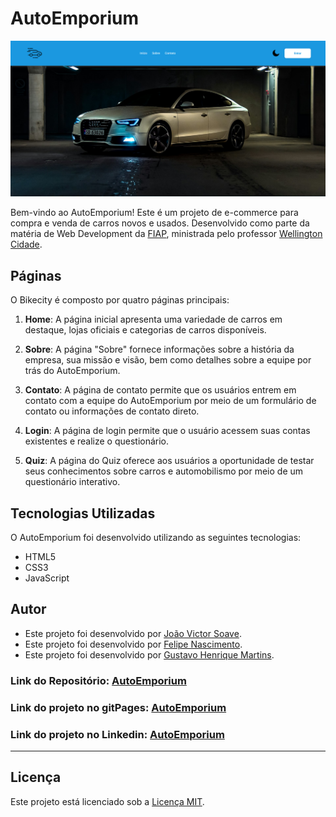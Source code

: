 # AutoEmporium
<img src='src/assets/Captura de tela 2024-05-16 182832.png'>

Bem-vindo ao AutoEmporium! Este é um projeto de e-commerce para compra e venda de carros novos e usados. Desenvolvido como parte da matéria de Web Development da [FIAP](https://www.fiap.com.br/), ministrada pelo professor [Wellington Cidade](https://www.linkedin.com/in/wellingtoncidade/).

## Páginas

O Bikecity é composto por quatro páginas principais:

1. **Home**: A página inicial apresenta uma variedade de carros em destaque, lojas oficiais e categorias de carros disponíveis.

2. **Sobre**: A página "Sobre" fornece informações sobre a história da empresa, sua missão e visão, bem como detalhes sobre a equipe por trás do AutoEmporium.

3. **Contato**: A página de contato permite que os usuários entrem em contato com a equipe do AutoEmporium por meio de um formulário de contato ou informações de contato direto.

4. **Login**: A página de login permite que o usuário acessem suas contas existentes e realize o questionário.

5. **Quiz**: A página do Quiz oferece aos usuários a oportunidade de testar seus conhecimentos sobre carros e automobilismo por meio de um questionário interativo.

## Tecnologias Utilizadas

O AutoEmporium foi desenvolvido utilizando as seguintes tecnologias:

- HTML5
- CSS3
- JavaScript

## Autor

- Este projeto foi desenvolvido por [João Victor Soave](https://github.com/siigAprendiz).
- Este projeto foi desenvolvido por [Felipe Nascimento](https://github.com/felipe3103).
- Este projeto foi desenvolvido por [Gustavo Henrique Martins](https://github.com/gustavo190805).

### Link do Repositório: [AutoEmporium](https://github.com/siigAprendiz/CP03-WebDev-AutoEmporium)
### Link do projeto no gitPages: [AutoEmporium]()
### Link do projeto no Linkedin: [AutoEmporium]()

---

## Licença

Este projeto está licenciado sob a [Licença MIT](https://github.com/siigAprendiz/CP03-WebDev-AutoEmporium/blob/main/LICENSE).
